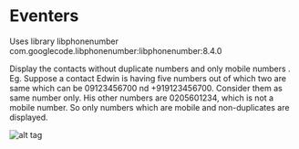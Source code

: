 # Eventers

Uses library libphonenumber
com.googlecode.libphonenumber:libphonenumber:8.4.0

Display the contacts  without duplicate numbers and only mobile numbers . 
Eg. Suppose a contact Edwin is having five numbers out of which two are same which can be 09123456700 nd +919123456700. 
Consider them as same number only. His other numbers are 0205601234, which is not a mobile number. 
So only numbers which are mobile and non-duplicates are displayed.

![alt tag](https://user-images.githubusercontent.com/3963797/28071192-d898d6d8-666c-11e7-8724-701447e0c083.png)
